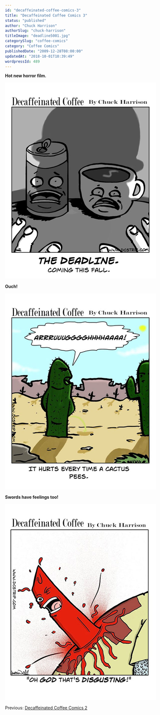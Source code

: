 ```yaml
---
id: "decaffeinated-coffee-comics-3"
title: "Decaffeinated Coffee Comics 3"
status: "published"
author: "Chuck Harrison"
authorSlug: "chuck-harrison"
titleImage: "deadline5001.jpg"
categorySlug: "coffee-comics"
category: "Coffee Comics"
publishedDate: "2009-12-28T08:00:00"
updatedAt: "2018-10-01T10:39:49"
wordpressId: 489
---
```


**Hot new horror film.**

![deadline](deadline5001.jpg)

**Ouch!**

![cactus pee](cactus-pee500.jpg)

**Swords have feelings too!**

![sword feeling](yuk-sword500.jpg)

Previous: [Decaffeinated Coffee Comics 2](http://ineedcoffee.com/decaffeinated-coffee-comics-2/)